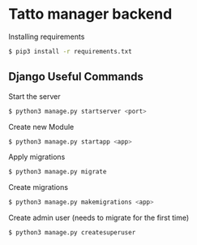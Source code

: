 # Tatto manager backend

Installing requirements
````bash
$ pip3 install -r requirements.txt
````

## Django Useful Commands

Start the server
````bash
$ python3 manage.py startserver <port>
````

Create new Module
````bash
$ python3 manage.py startapp <app>
````

Apply migrations
````bash
$ python3 manage.py migrate
````

Create migrations
````bash
$ python3 manage.py makemigrations <app>
````

Create admin user (needs to migrate for the first time)
````bash
$ python3 manage.py createsuperuser
````